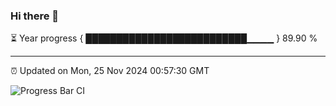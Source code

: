 ### Hi there 👋

⏳ Year progress { ██████████████████████████▁▁▁▁ } 89.90 %

---

⏰ Updated on Mon, 25 Nov 2024 00:57:30 GMT

![Progress Bar CI](https://github.com/code-lakshay/GitHub-Actions-Demo/workflows/Progress%20Bar%20CI/badge.svg)
